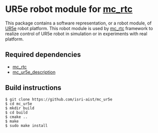 # UR5e robot module for [mc_rtc](https://jrl-umi3218.github.io/mc_rtc/)

This package contains a software representation, or a robot module, of [UR5e](https://www.universal-robots.com/products/ur5-robot/) robot platform. This robot module is used by [mc_rtc](https://jrl-umi3218.github.io/mc_rtc/) framework to realize control of UR5e robot in simulation or in experiments with real platform.

## Required dependencies
- [mc_rtc](https://jrl-umi3218.github.io/mc_rtc/)
- [mc_ur5e_description](https://github.com/isri-aist/mc_ur5e_description)

## Build instructions

```
$ git clone https://github.com/isri-aist/mc_ur5e
$ cd mc_ur5e
$ mkdir build
$ cd build
$ cmake ..
$ make
$ sudo make install
```
